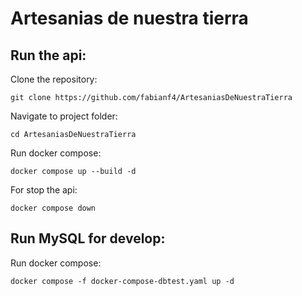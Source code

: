 # Artesanias de nuestra tierra

## Run the api:

Clone the repository:
```
git clone https://github.com/fabianf4/ArtesaniasDeNuestraTierra
```

Navigate to project folder:
```
cd ArtesaniasDeNuestraTierra
```

Run docker compose:
```
docker compose up --build -d
```

For stop the api:
```
docker compose down
```

## Run MySQL for develop:

Run docker compose:
```
docker compose -f docker-compose-dbtest.yaml up -d
```